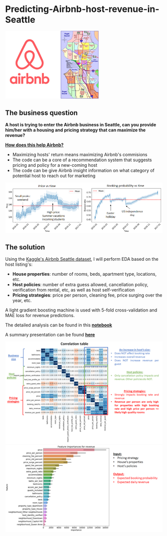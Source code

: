 # Predicting-Airbnb-host-revenue-in-Seattle

<img src="images/logo+map.png" width="300px" >

## The business question

**A host is trying to enter the Airbnb business in Seattle, can you provide him/her with a housing and pricing strategy that can maximize the revenue?**

<ins>**How does this help Airbnb?**<ins>
* Maximizing hosts' return means maximizing Airbnb's commisions
* The code can be a core of a recommendation system that suggests pricing and policy for a new-coming host
* The code can be give Airbnb insight information on what category of potential host to reach out for marketing

<img src="images/booking_probability_show.png" width="900px" >

## The solution

Using the [Kaggle's Airbnb Seattle dataset](https://www.kaggle.com/airbnb/seattle), I will perform EDA based on the host listing's:

* **House properties**: number of rooms, beds, apartment type, locations, etc.
* **Host policies**: number of extra guess allowed, cancellation policy, verification from rental, etc, as well as host self-verification
* **Pricing strategies**: price per person, cleaning fee, price surging over the year, etc.

A light gradient boosting machine is used with 5-fold cross-validation and MAE loss for revenue predictions.

The detailed analysis can be found in this [**notebook**](https://github.com/dmnguyen92/Predicting-Airbnb-host-revenue-in-Seattle/blob/master/main.ipynb)

A summary presentation can be found [**here**](https://github.com/dmnguyen92/Predicting-Airbnb-host-revenue-in-Seattle/blob/master/Presentation.pptx)

<img src="images/correlation_show.png" width="900px" >

<img src="images/feature_importance_show.png" width="900px" >
